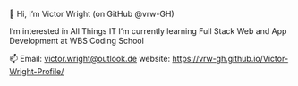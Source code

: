 
👋 Hi, I’m Victor Wright (on GitHub @vrw-GH)

I’m interested in All Things IT
I’m currently learning Full Stack Web and App Development at WBS Coding School

📫 Email: victor.wright@outlook.de
website: https://vrw-gh.github.io/Victor-Wright-Profile/

<!---
vrw-GH/vrw-GH is a ✨ special ✨ repository because its `README.md` (this file) appears on your GitHub profile.
You can click the Preview link to take a look at your changes.
--->
